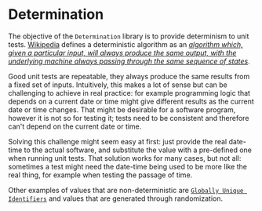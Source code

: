 # Determination #
The objective of the `Determination` library is to provide determinism to unit tests.  [Wikipedia](https://en.wikipedia.org/wiki/Main_Page) defines a deterministic algorithm as an [*algorithm which, given a particular input, will always produce the same output, with the underlying machine always passing through the same sequence of states*](https://en.wikipedia.org/wiki/Deterministic_algorithm).

Good unit tests are repeatable, they always produce the same results from a fixed set of inputs.  Intuitively, this makes a lot of sense but can be challenging to achieve in real practice: for example programming logic that depends on a current date or time might give different results as the current date or time changes.  That might be desirable for a software program, however it is not so for testing it; tests need to be consistent and therefore can't depend on the current date or time.

Solving this challenge might seem easy at first:  just provide the real date-time to the actual software, and substitute the value with a pre-defined one when running unit tests.  That solution works for many cases, but not all:  sometimes a test might need the date-time being used to be more like the real thing, for example when testing the passage of time.

Other examples of values that are non-deterministic are [`Globally Unique Identifiers`](https://en.wikipedia.org/wiki/Universally_unique_identifier) and values that are generated through randomization.